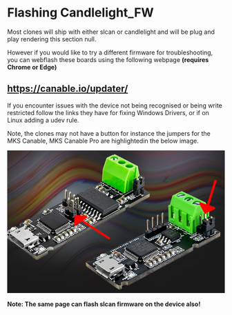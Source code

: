 # Flashing Candlelight_FW

Most clones will ship with either slcan or candlelight and will be plug and play rendering this section null.

However if you would like to try a different firmware for troubleshooting, you can webflash these boards using the following webpage **(requires Chrome or Edge)**



## **https://canable.io/updater/**


If you encounter issues with the device not being recognised or being write restricted follow the links they have for fixing Windows Drivers, or if on Linux adding a udev rule.

Note, the clones may not have a button for instance the jumpers for the MKS Canable, MKS Canable Pro are highlightedin the below image.

![](images/mks-canable-pro.png)


**Note: The same page can flash slcan firmware on the device also!**